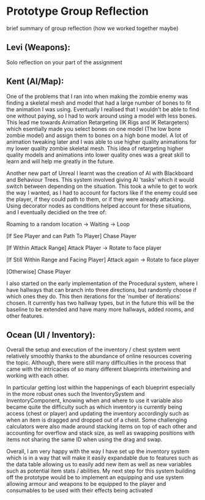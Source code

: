 # Prototype Group Reflection 

brief summary of group reflection (how we worked together maybe)

## Levi (Weapons):

Solo reflection on your part of the assignment 

## Kent (AI/Map):

One of the problems that I ran into when making the zombie enemy was finding a skeletal mesh and model that had a large number of bones to fit the animation I was using. Eventually I realised that I wouldn't be able to find one without paying, so I had to work around using a model with less bones. This lead me towards Animation Retargeting (IK Rigs and IK Retargeters) which esentially made you select bones on one model (The low bone zombie model) and assign them to bones on a high bone model. A lot of animation tweaking later and I was able to use higher quality animations for my lower quality zombie skeletal mesh. This idea of retargeting higher quality models and animations into lower quality ones was a great skill to learn and will help me greatly in the future. 

Another new part of Unreal I learnt was the creation of AI with Blackboard and Behaviour Trees. This system involved giving AI 'tasks' which it would switch between depending on the situation. This took a while to get to work the way I wanted, as I had to account for factors like if the enemy could see the player, if they could path to them, or if they were already attacking. Using decorator nodes as conditions helped account for these situations, and I eventually decidied on the tree of:

Roaming to a random location -> Waiting -> Loop

[If See Player and can Path To Player] Chase Player

[If Within Attack Range] Attack Player -> Rotate to face player

[If Still Within Range and Facing Player] Attack again -> Rotate to face player

[Otherwise] Chase Player

I also started on the early implementation of the Procedural system, where I have hallways that can branch into three directions, but randomly choose if which ones they do. This then iterations for the 'number of iterations' chosen. It currently has two hallway types, but in the future this will be the baseline to be extended and have many more hallways, added rooms, and other features.  


## Ocean (UI / Inventory):

Overall the setup and execution of the inventory / chest system went relatively smoothly thanks to the abundance of online resources covering the topic. Although, there were still many difficulties in the process that came with the intricacies of so many different blueprints intertwining and working with each other. 

In particular getting lost within the happenings of each blueprint especially in the more robust ones such the InventorySystem and InventoryComponent, knowing when and where to use it variable also became quite the difficulty such as which inventory is currently being access (chest or player) and updating the inventory accordingly such as when an item is dragged and dropped out of a chest. Some challenging calculators were also made around stacking items on top of each other and accounting for overflow and stack size, as well as swapping positions with items not sharing the same ID when using the drag and swap. 

Overall, I am very happy with the way I have set up the inventory system which is in a way that will make it easily expandable due to features such as the data table allowing us to easily add new item as well as new variables such as potential item stats / abilities. My next step for this system building off the prototype would be to implement an equipping and use system allowing armour and weapons to be equipped to the player and consumables to be used with their effects being activated








